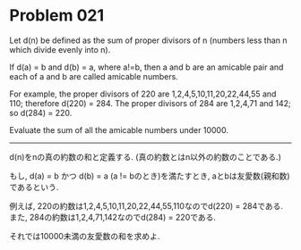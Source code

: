 Problem 021
===========

Let d(n) be defined as the sum of proper divisors of n (numbers less than n which divide evenly into n).

If d(a) = b and d(b) = a, where a!=b, then a and b are an amicable pair and each of a and b are called amicable numbers.

For example, the proper divisors of 220 are 1,2,4,5,10,11,20,22,44,55 and 110; therefore d(220) = 284. The proper divisors of 284 are 1,2,4,71 and 142; so d(284) = 220.

Evaluate the sum of all the amicable numbers under 10000.

***

d(n)をnの真の約数の和と定義する. (真の約数とはn以外の約数のことである.)

もし, d(a) = b かつ d(b) = a (a != bのとき)を満たすとき, aとbは友愛数(親和数)であるという.

例えば, 220の約数は1,2,4,5,10,11,20,22,44,55,110なのでd(220) = 284である.
また, 284の約数は1,2,4,71,142なのでd(284) = 220である.

それでは10000未満の友愛数の和を求めよ.